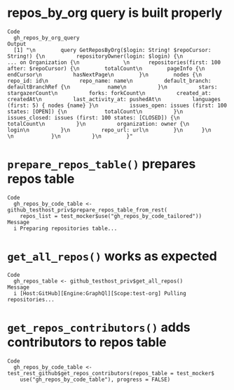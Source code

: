 # repos_by_org query is built properly

    Code
      gh_repos_by_org_query
    Output
      [1] "\n        query GetReposByOrg($login: String! $repoCursor: String!) {\n          repositoryOwner(login: $login) {\n            ... on Organization {\n              \n      repositories(first: 100 after: $repoCursor) {\n        totalCount\n        pageInfo {\n          endCursor\n          hasNextPage\n        }\n        nodes {\n          repo_id: id\n          repo_name: name\n          default_branch: defaultBranchRef {\n            name\n          }\n          stars: stargazerCount\n          forks: forkCount\n          created_at: createdAt\n          last_activity_at: pushedAt\n          languages (first: 5) { nodes {name} }\n          issues_open: issues (first: 100 states: [OPEN]) {\n            totalCount\n          }\n          issues_closed: issues (first: 100 states: [CLOSED]) {\n            totalCount\n          }\n          organization: owner {\n            login\n          }\n          repo_url: url\n        }\n      }\n      \n            }\n          }\n        }"

# `prepare_repos_table()` prepares repos table

    Code
      gh_repos_by_code_table <- github_testhost_priv$prepare_repos_table_from_rest(
        repos_list = test_mocker$use("gh_repos_by_code_tailored"))
    Message
      i Preparing repositories table...

# `get_all_repos()` works as expected

    Code
      gh_repos_table <- github_testhost_priv$get_all_repos()
    Message
      i [Host:GitHub][Engine:GraphQl][Scope:test-org] Pulling repositories...

# `get_repos_contributors()` adds contributors to repos table

    Code
      gh_repos_by_code_table <- test_rest_github$get_repos_contributors(repos_table = test_mocker$
        use("gh_repos_by_code_table"), progress = FALSE)

